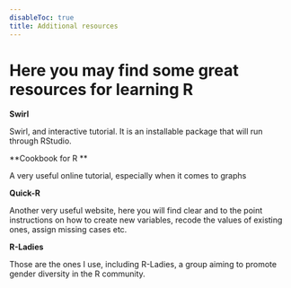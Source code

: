 ```yaml
---
disableToc: true
title: Additional resources
---
```



Here you may find some great resources for learning R
======================


**Swirl**

Swirl, and interactive tutorial. It is an installable package that will run through RStudio.

**Cookbook for R **

A very useful online tutorial, especially when it comes to graphs

**Quick-R**

Another very useful website, here you will find clear and to the point instructions on how to create new variables, recode the values of existing ones, assign missing cases etc.

**R-Ladies**

Those are the ones I use, including R-Ladies, a group aiming to promote gender diversity in the R community.
